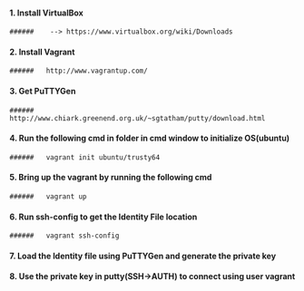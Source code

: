 #### 1. Install VirtualBox
````
######    --> https://www.virtualbox.org/wiki/Downloads
````
#### 2. Install Vagrant
````
######   http://www.vagrantup.com/
````
#### 3. Get PuTTYGen
````
######   http://www.chiark.greenend.org.uk/~sgtatham/putty/download.html
````
#### 4. Run the following cmd in folder in cmd window to initialize OS(ubuntu)
````
######   vagrant init ubuntu/trusty64
````
#### 5. Bring up the vagrant by running the following cmd
````
######   vagrant up
````
#### 6. Run ssh-config to get the Identity File location
````
######   vagrant ssh-config
````
#### 7. Load the Identity file using PuTTYGen and generate the private key
#### 8. Use the private key in putty(SSH->AUTH) to connect using user vagrant
